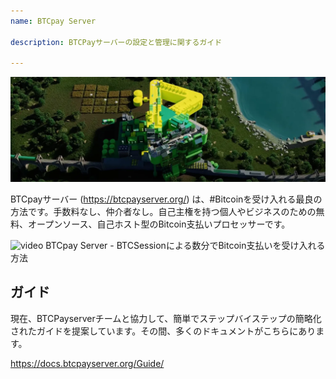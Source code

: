 ```yaml
---
name: BTCpay Server

description: BTCPayサーバーの設定と管理に関するガイド

---
```


![cover](assets/cover.webp)

BTCpayサーバー (https://btcpayserver.org/) は、#Bitcoinを受け入れる最良の方法です。手数料なし、仲介者なし。自己主権を持つ個人やビジネスのための無料、オープンソース、自己ホスト型のBitcoin支払いプロセッサーです。

![video](https://youtu.be/KqsM-n-e4aY)
BTCpay Server - BTCSessionによる数分でBitcoin支払いを受け入れる方法

## ガイド

現在、BTCPayserverチームと協力して、簡単でステップバイステップの簡略化されたガイドを提案しています。その間、多くのドキュメントがこちらにあります。

https://docs.btcpayserver.org/Guide/
